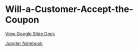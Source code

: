 # Will-a-Customer-Accept-the-Coupon

[View Google Slide Deck](https://docs.google.com/presentation/d/1am5DTK6fpqo4q3DVMYToR2BRiu1ARulltvmFQzL7ahI/edit?usp=sharing)

[Jupyter Notebook](https://github.com/vijayarulmuthu/Will-a-Customer-Accept-the-Coupon/blob/main/notebook/practical-application-1.ipynb)
